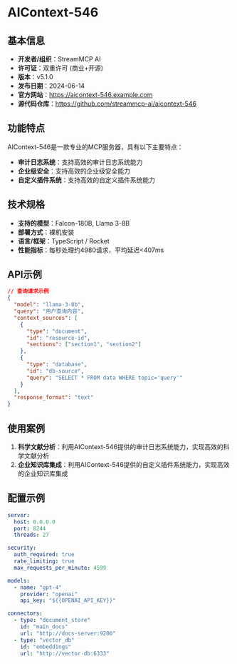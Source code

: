 # AIContext-546

## 基本信息

- **开发者/组织**：StreamMCP AI
- **许可证**：双重许可 (商业+开源)
- **版本**：v5.1.0
- **发布日期**：2024-06-14
- **官方网站**：https://aicontext-546.example.com
- **源代码仓库**：https://github.com/streammcp-ai/aicontext-546

## 功能特点

AIContext-546是一款专业的MCP服务器，具有以下主要特点：

- **审计日志系统**：支持高效的审计日志系统能力
- **企业级安全**：支持高效的企业级安全能力
- **自定义插件系统**：支持高效的自定义插件系统能力


## 技术规格

- **支持的模型**：Falcon-180B, Llama 3-8B
- **部署方式**：裸机安装
- **语言/框架**：TypeScript / Rocket
- **性能指标**：每秒处理约4980请求，平均延迟<407ms

## API示例

```json
// 查询请求示例
{
  "model": "llama-3-8b",
  "query": "用户查询内容",
  "context_sources": [
    {
      "type": "document",
      "id": "resource-id",
      "sections": ["section1", "section2"]
    },
    {
      "type": "database",
      "id": "db-source",
      "query": "SELECT * FROM data WHERE topic='query'"
    }
  ],
  "response_format": "text"
}
```

## 使用案例

1. **科学文献分析**：利用AIContext-546提供的审计日志系统能力，实现高效的科学文献分析
2. **企业知识库集成**：利用AIContext-546提供的自定义插件系统能力，实现高效的企业知识库集成


## 配置示例

```yaml
server:
  host: 0.0.0.0
  port: 8244
  threads: 27

security:
  auth_required: true
  rate_limiting: true
  max_requests_per_minute: 4599

models:
  - name: "gpt-4"
    provider: "openai"
    api_key: "${{OPENAI_API_KEY}}"

connectors:
  - type: "document_store"
    id: "main_docs"
    url: "http://docs-server:9200"
  - type: "vector_db"
    id: "embeddings"
    url: "http://vector-db:6333"
```